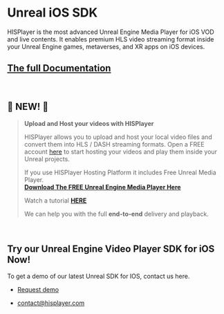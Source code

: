 # Unreal iOS SDK

HISPlayer is the most advanced Unreal Engine Media Player for iOS VOD and live contents. It enables premium HLS video streaming format inside your Unreal Engine games, metaverses, and XR apps on iOS devices.

## [The full Documentation](https://hisplayer.github.io/UnrealiOS-SDK/#/)

<br>

## 🚀 NEW! 🚀
>**Upload and Host your videos with HISPlayer**
>
> HISPlayer allows you to upload and host your local video files and convert them into HLS / DASH streaming formats.
> Open a FREE account [here](https://dashboard.hisplayer.com/signup) to start hosting your videos and play them inside your Unreal projects.
>
>If you use HISPlayer Hosting Platform it includes Free Unreal Media Player.<br>
>**[Download The FREE Unreal Engine Media Player Here](https://github.com/HISPlayer/Unreal_Engine_Media_Player/releases/tag/v2.9.0.1)**
>
> Watch a tutorial **[HERE](https://www.youtube.com/watch?v=awfN0zz-8zQ)**
>
> We can help you with the full **end-to-end** delivery and playback.

<br>

## Try our Unreal Engine Video Player SDK for iOS Now!

To get a demo of our latest Unreal SDK for IOS, contact us here.

* [Request demo](https://hisplayer.com/demo-unrealengine-mediaplayer-sdk-github/)

* contact@hisplayer.com
